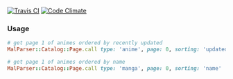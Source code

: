 [![Travis CI](https://travis-ci.org/shikimori/mal_parser.svg?branch=master)](https://travis-ci.org/shikimori/mal_parser) [![Code Climate](https://codeclimate.com/github/shikimori/mal_parser/badges/gpa.svg)](https://codeclimate.com/github/shikimori/mal_parser)

### Usage
```ruby
# get page 1 of animes ordered by recently updated
MalParser::Catalog::Page.call type: 'anime', page: 0, sorting: 'updated_at'

# get page 1 of animes ordered by name
MalParser::Catalog::Page.call type: 'manga', page: 0, sorting: 'name'
```
